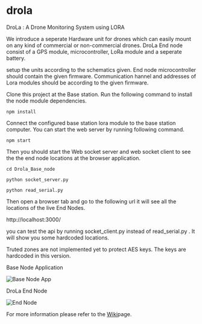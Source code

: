 ﻿# drola
DroLa : A Drone Monitoring System using LORA

We introduce a seperate Hardware unit for drones which can easily mount on any kind of commercial or non-commercial drones. DroLa End node consist of a GPS module, microcontroller, LoRa module and a seperate battery.

setup the units according to the schematics given. End node microcontroller should contain the given firmware. Communication hannel and addresses of Lora modules should be according to the given firmware.

Clone this project at the Base station. Run the following command to install the node module dependencies.

`npm install`

Connect the configured base station lora module to the base station computer. You can start the web server by running following command.

`npm start`

Then you should start the Web socket server and web socket client to see the the end node locations at the browser application.

`cd Drola_Base_node`

`python socket_server.py`

`python read_serial.py`

Then open a browser tab and go to the following url it will see all the locations of the live End Nodes.

http://localhost:3000/

you can test the api by running socket_client.py instead of read_serial.py . It will show you some hardcoded locations.

Truted zones are not implemented yet to protect AES keys. The keys are hardcoded in this version.
  
Base Node Application

![Base Node App](/Drola_Base_Node/Drola_snap_4.png?raw=true "Optional Title1")

DroLa End Node

![End Node](/LoRa_End_Node/Drola_end_node.jpg?raw=true "Optional Title2")

For more information please refer to the [Wiki](https://github.com/NamalJayasuriya/drola/wiki/Drola)page.
